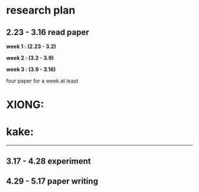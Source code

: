research plan
=======
2.23 - 3.16 read paper
------
**week 1 : (2.23 - 3.2)**

**week 2 : (3.2 - 3.9)**

**week 3 : (3.9 - 3.16)**

four paper for a week at least


XIONG: 
=====


kake:
====

-----

3.17 - 4.28 experiment
------------------

4.29 - 5.17 paper writing
-------------------------

